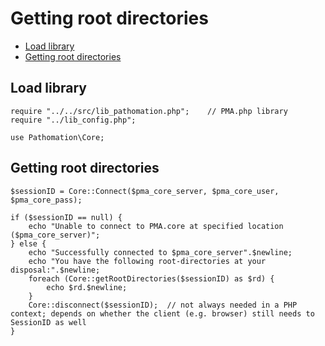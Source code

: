# **Getting root directories**

- [Load library](#load-library)
- [Getting root directories](#getting-root-directories)


## Load library
```
require "../../src/lib_pathomation.php"; 	// PMA.php library
require "../lib_config.php";

use Pathomation\Core;
```


## Getting root directories
```
$sessionID = Core::Connect($pma_core_server, $pma_core_user, $pma_core_pass);

if ($sessionID == null) {
	echo "Unable to connect to PMA.core at specified location ($pma_core_server)";
} else {
	echo "Successfully connected to $pma_core_server".$newline;
	echo "You have the following root-directories at your disposal:".$newline;
	foreach (Core::getRootDirectories($sessionID) as $rd) {
		echo $rd.$newline;
	}
	Core::disconnect($sessionID);  // not always needed in a PHP context; depends on whether the client (e.g. browser) still needs to SessionID as well
}
```
